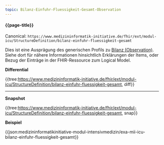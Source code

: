 ```yaml
---
topic: Bilanz-Einfuhr-Fluessigkeit-Gesamt-Observation
---
```

#### {{page-title}}

Canonical:
```https://www.medizininformatik-initiative.de/fhir/ext/modul-icu/StructureDefinition/bilanz-einfuhr-fluessigkeit-gesamt```
<br>

Dies ist eine Ausprägung des generischen Profils zu [Bilanz (Observation)](https://www.medizininformatik-initiative.de/fhir/ext/modul-icu/StructureDefinition/bilanz). Siehe dort für nähere Informationen hinsichtlich Erklärungen der Items, oder Bezug der Einträge in der FHIR-Ressource zum Logical Model.

**Differential**

{{tree:https://www.medizininformatik-initiative.de/fhir/ext/modul-icu/StructureDefinition/bilanz-einfuhr-fluessigkeit-gesamt, diff}}

---

**Snapshot**

{{tree:https://www.medizininformatik-initiative.de/fhir/ext/modul-icu/StructureDefinition/bilanz-einfuhr-fluessigkeit-gesamt, snap}}

**Beispiel**

{{json:medizininformatikinitiative-modul-intensivmedizin/exa-mii-icu-bilanz-einfuhr-fluessigkeit-gesamt}}